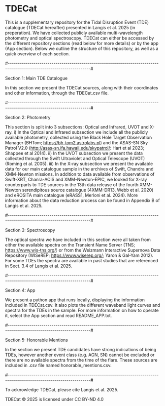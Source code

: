 # TDECat
This is a supplementary repository for the Tidal Disruption Event (TDE) catalogue (TDECat hereafter) presented in Langis et al. 2025 (in preperation).
We have collected publicly available multi-wavelength photometry and optical spectroscopy.
TDECat can either be accessed by the different repository sections (read below for more details) or by the app (App section).
Below we outline the structure of this repository, as well as a quick overview of each section.

#-----------------------------------------------------------------------------------------------------------------------#

Section 1: Main TDE Catalogue

In this section we present the TDECat sources, along with their coordinates and other information, through the TDECat.csv file.

#-----------------------------------------------------------------------------------------------------------------------#

Section 2: Photometry

This section is split into 3 subsections: Optical and Infrared, UVOT and X-ray. 
i) In the Optical and Infrared subsection we include all the publicly available photometry, collected using the Black Hole Target Observation Manager (BHTom; https://bh-tom2.astrolabs.pl) and the ASAS-SN Sky Patrol V2.0 (http://asas-sn.ifa.hawaii.edu/skypatrol/: Hart et al 2023; Shappee et al 2014). 
ii) In the UVOT subsection we present the data collected through the Swift Ultraviolet and Optical Telescope (UVOT) (Roming et al. 2005).
iii) In the X-ray subsection we present the available data for our main catalogue sample in the archives of Swift, Chandra and XMM-Newton missions. In addition to data available from observations of Swift-XRT, Chanra-ACIS and XMM-Newton-EPIC, we looked for X-ray counterparts to TDE sources in the 13th data release of the fourth XMM-Newton serendipitous source catalogue (4XMM-DR13, Webb et al. 2020) and eROSITA main catalogue (eRASS1, Merloni et al. 2024). More information about the data reduction process can be found in Appendix B of Langis et al. 2025.

#-----------------------------------------------------------------------------------------------------------------------#

Section 3: Spectroscopy

The optical spectra we have included in this section were all taken from either the available spectra on the Transient Name Server (TNS; https://www.wis-tns.org/) or from the Weizmann Interactive Supernova Data Repository (WISeREP; https://www.wiserep.org/; Yaron & Gal-Yam 2012). For some TDEs the spectra are available in past studies that are referenced in Sect. 3.4 of Langis et al. 2025.

#-----------------------------------------------------------------------------------------------------------------------#

Section 4: App

We present a python app that runs locally, displaying the information included in TDECat.csv. It also plots the different waveband light curves and spectra for the TDEs in the sample. For more information on how to operate it, select the App section and read README_APP.txt.

#-----------------------------------------------------------------------------------------------------------------------#

Section 5: Honorable Mentions

In the section we present TDE candidates have strong indications of being TDEs, however another event class (e.g. AGN, SN) cannot be excluded or there are no available spectra from the time of the flare. These sources are included in .csv file named honorable_mentions.csv.

#-----------------------------------------------------------------------------------------------------------------------#

To acknowledge TDECat, please cite Langis et al. 2025. 

 TDECat © 2025 is licensed under CC BY-ND 4.0 

